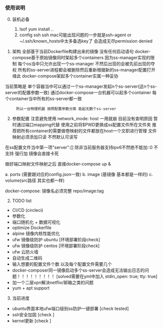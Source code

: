 ### 使用说明
0. 装机必备
   1. lsof             yum install ..
   2. config ssh
      ssh mac可能出现问题的一步就是ssh-agent or \~/.ssh/known_hosts中太多备选key了 会造成无尽permission denied

1. 架构
全部基于当前Dockerfile构建出来的镜像 没有任何启动语句
docker-compose基于原始镜像同时架起多个containers
因为ss-manager实现的限制 每个os当中只允许出现一个ss-manager 不然后出现的会被先前出现的夺权 所有的ss-server进程都会被删除然后重新根据新的ss-manager配置打开
缘此 docker-compose架起多个container实属一种妥协

当前策略是 单个容器当中可以通过一个ss-manager发起n个ss-server(这n个ss-server的配置参数一致)
         通过docker-compose一台机器可以起多个container 每个container当中所有的ss-server都一致

         所以一台物理机器 按照配置参数分类 能起无数个ss-server

2. 参数配置
注意避免使用 network_mode: host 一用就崩 目前没有查明原因
暂时通过端口mapping代替
使用之前将$PWD更换成ss配置文件所在文件夹 推荐把所有container的需要做卷映射的文件都放在host一个文职进行管理 文件映射必须添加只读 不然默认可读写

在ss配置文件当中第一项"server":[]
除非当前服务器支持ipv6不然绝不能加::0 不支持 强行加 镜像会直接卡死

做好端口映射文件映射之后 直接docker-compose up &

a. ports (需要跟对应的config.json一致)
b. image (基镜像 基本都是一样的)
c. volume(src路径 其实也都一样)

docker-compose: 镜像名必须完整 repo/image:tag

2. TODO list
- CI/CD (circleci)
- 参数化
- 端口随机化 + 数据可视化
- optimize Dockerfile
- alpine 镜像内核性能优化
- ufw 镜像级防护 ubuntu                                                         [环境部署阶段check]
- ufw 镜像级防护 centos                                                         [环境部署阶段check]
- ufw 云防火墙
- 自动生成二维码
- 输入想要的配置文件个数 以及每个配置文件需要几个
- docker-composer同一镜像启动多个ss-server会造成无法输出日志的问题！！！！！！！！！     [solved需要在yml中加入 stdin_open: true; tty: true]
- 加一个二层vpn解决netflix/邮箱之类的问题
- yum + apt support



3. 当前进度
- ubuntu界面本地ufw端口级别ss防护一键部署       [check tested]
- ssh安全加固                               [check ]
- kernel更新                               [check ]
